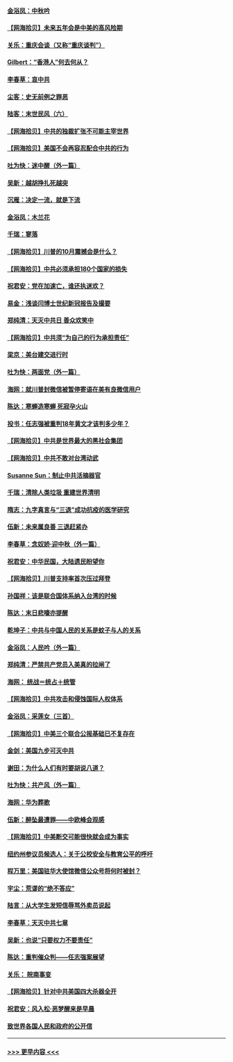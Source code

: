 #### [金浴凤：中秋吟](../pages/nsc993/n12441773.md?t=09302051) 
#### [【网海拾贝】未来五年会是中美的高风险期](../pages/nsc993/n12440760.md?t=09302051) 
#### [关乐：重庆会谈（又称“重庆谈判”）](../pages/nsc993/n12437525.md?t=09302051) 
#### [Gilbert：“香港人”何去何从？](../pages/nsc993/n12435894.md?t=09302051) 
#### [李春草：哀中共](../pages/nsc993/n12435874.md?t=09302051) 
#### [尘客：史无前例之罪恶](../pages/nsc993/n12435762.md?t=09302051) 
#### [陆客：末世民风（六）](../pages/nsc993/n12435354.md?t=09302051) 
#### [【网海拾贝】中共的独裁扩张不可能主宰世界](../pages/nsc993/n12435151.md?t=09302051) 
#### [【网海拾贝】美国不会再容忍配合中共的行为](../pages/nsc993/n12433808.md?t=09302051) 
#### [吐为快：迷中醒（外一篇）](../pages/nsc993/n12433585.md?t=09302051) 
#### [吴新：越胡挣扎死越突](../pages/nsc993/n12433562.md?t=09302051) 
#### [沉雁：决定一流，就是下流](../pages/nsc993/n12432128.md?t=09302051) 
#### [金浴凤：木兰花](../pages/nsc993/n12432124.md?t=09302051) 
#### [千瑞：寥落](../pages/nsc993/n12432071.md?t=09302051) 
#### [【网海拾贝】川普的10月震撼会是什么？](../pages/nsc993/n12431624.md?t=09302051) 
#### [【网海拾贝】中共必须承担180个国家的损失](../pages/nsc993/n12428893.md?t=09302051) 
#### [祝君安：党在加速亡，谁还执迷欢？](../pages/nsc993/n12428652.md?t=09302051) 
#### [易金：浅谈闫博士世纪新冠报告及撮要](../pages/nsc993/n12426822.md?t=09302051) 
#### [郑纯清：天灭中共日 善众欢笑中](../pages/nsc993/n12426784.md?t=09302051) 
#### [【网海拾贝】中共须“为自己的行为承担责任”](../pages/nsc993/n12426067.md?t=09302051) 
#### [梁京：美台建交进行时](../pages/nsc993/n12424066.md?t=09302051) 
#### [吐为快：两面党（外一篇）](../pages/nsc993/n12424043.md?t=09302051) 
#### [海网：就川普封微信被暂停寄语在美有良微信用户](../pages/nsc993/n12424021.md?t=09302051) 
#### [陈达：寒蝉造寒蝉 死寂孕火山](../pages/nsc993/n12423958.md?t=09302051) 
#### [投书：任志强被重判18年黄文才该判多少年？](../pages/nsc993/n12423672.md?t=09302051) 
#### [【网海拾贝】中共是世界最大的黑社会集团](../pages/nsc993/n12423543.md?t=09302051) 
#### [【网海拾贝】中共不敢对台湾动武](../pages/nsc993/n12421418.md?t=09302051) 
#### [Susanne Sun：制止中共活摘器官](../pages/nsc993/n12419654.md?t=09302051) 
#### [千瑞：清除人类垃圾 重建世界清明](../pages/nsc993/n12419414.md?t=09302051) 
#### [隋志：九字真言与“三退”成功抗疫的医学研究](../pages/nsc993/n12419248.md?t=09302051) 
#### [伍新：未来属良善 三退赶紧办](../pages/nsc993/n12418496.md?t=09302051) 
#### [李春草：念奴娇·迎中秋（外一篇）](../pages/nsc993/n12418465.md?t=09302051) 
#### [祝君安：中华民国，大陆遗民盼望你](../pages/nsc993/n12418089.md?t=09302051) 
#### [【网海拾贝】川普支持率首次压过拜登](../pages/nsc993/n12418050.md?t=09302051) 
#### [孙国祥：该是联合国体系纳入台湾的时候](../pages/nsc993/n12417369.md?t=09302051) 
#### [陈达：末日悲嚎亦提醒](../pages/nsc993/n12416736.md?t=09302051) 
#### [乾坤子：中共与中国人民的关系是蚊子与人的关系](../pages/nsc993/n12416632.md?t=09302051) 
#### [金浴凤：人民吟（外一篇）](../pages/nsc993/n12416567.md?t=09302051) 
#### [郑纯清：严禁共产党员入美真的拉闸了](../pages/nsc993/n12416550.md?t=09302051) 
#### [海网： 统战＝统占＋统管](../pages/nsc993/n12416404.md?t=09302051) 
#### [【网海拾贝】中共攻击和侵蚀国际人权体系](../pages/nsc993/n12416250.md?t=09302051) 
#### [金浴凤：采莲女（三首）](../pages/nsc993/n12415517.md?t=09302051) 
#### [【网海拾贝】中美三个联合公报基础已不复存在](../pages/nsc993/n12415054.md?t=09302051) 
#### [金剑：美国九步可灭中共](../pages/nsc993/n12413183.md?t=09302051) 
#### [谢田：为什么人们有时要胡说八道？](../pages/nsc993/n12411861.md?t=09302051) 
#### [吐为快：共产风（外一篇）](../pages/nsc993/n12411761.md?t=09302051) 
#### [海网：华为葬歌](../pages/nsc993/n12410381.md?t=09302051) 
#### [伍新：醉坠最遭罪——中欧峰会观感](../pages/nsc993/n12410364.md?t=09302051) 
#### [【网海拾贝】中美断交可能很快就会成为事实](../pages/nsc993/n12409495.md?t=09302051) 
#### [纽约州参议员候选人：关于公校安全与教育公平的呼吁](../pages/nsc993/n12409228.md?t=09302051) 
#### [程万里：美国驻华大使馆微信公众号将何时被封？](../pages/nsc993/n12407397.md?t=09302051) 
#### [宇尘：荒谬的“绝不答应”](../pages/nsc993/n12407360.md?t=09302051) 
#### [陆言：从大学生发短信辱骂外卖员说起](../pages/nsc993/n12407285.md?t=09302051) 
#### [李春草：天灭中共七章](../pages/nsc993/n12406988.md?t=09302051) 
#### [吴新：也说“只要权力不要责任”](../pages/nsc993/n12406966.md?t=09302051) 
#### [陈达：重判催众判——任志强案展望](../pages/nsc993/n12404540.md?t=09302051) 
#### [关乐： 皖南事变](../pages/nsc993/n12404288.md?t=09302051) 
#### [【网海拾贝】针对中共美国四大杀器全开](../pages/nsc993/n12404172.md?t=09302051) 
#### [祝君安：风入松‧恶梦醒来是早晨](../pages/nsc993/n12401953.md?t=09302051) 
#### [致世界各国人民和政府的公开信](../pages/nsc993/n12401824.md?t=09302051) 

----
#### [ >>> 更早内容 <<< ](../indexes/nsc993-earlier.md)
